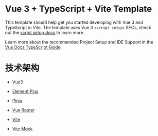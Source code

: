 # Vue 3 + TypeScript + Vite Template

This template should help get you started developing with Vue 3 and TypeScript in Vite. The template uses Vue 3 `<script setup>` SFCs, check out the [script setup docs](https://v3.vuejs.org/api/sfc-script-setup.html#sfc-script-setup) to learn more.

Learn more about the recommended Project Setup and IDE Support in the [Vue Docs TypeScript Guide](https://vuejs.org/guide/typescript/overview.html#project-setup).

# 技术架构 

- [Vue3]()
- [Element Plus](https://element-plus.org/zh-CN/)
- [Pinia](https://pinia.vuejs.org/zh/)
- [Vue Router](https://router.vuejs.org/zh/)

- [Vite](https://cn.vitejs.dev/)
- [Vite Mock](https://github.com/vbenjs/vite-plugin-mock)


